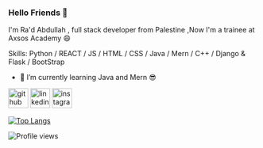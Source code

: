 ### Hello Friends 👋 
I'm Ra'd Abdullah , full stack developer from Palestine ,Now I'm a trainee at Axsos Academy :smile:

Skills: Python / REACT / JS / HTML / CSS / Java / Mern / C++ / Django & Flask / BootStrap

- 🌱 I’m currently learning Java and Mern :sunglasses:


[<img src='https://cdn.jsdelivr.net/npm/simple-icons@3.0.1/icons/github.svg' alt='github' height='40'>](https://github.com/RadAbdullah73)  [<img src='https://cdn.jsdelivr.net/npm/simple-icons@3.0.1/icons/linkedin.svg' alt='linkedin' height='40'>](https://www.linkedin.com/in/ra-d-abdullah-2b60b0254//)  [<img src='https://cdn.jsdelivr.net/npm/simple-icons@3.0.1/icons/instagram.svg' alt='instagram' height='40'>](https://www.instagram.com/ra.d_73/)  

[![Top Langs](https://github-readme-stats.vercel.app/api/top-langs/?username=RadAbdullah73)](https://github.com/anuraghazra/github-readme-stats)


![Profile views](https://gpvc.arturio.dev/RadAbdullah73)  

